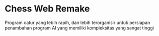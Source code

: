 # Chess Web Remake
Program catur yang lebih rapih, dan lebih terorganisir untuk persiapan penambahan program AI yang memiliki kompleksitas yang sangat tinggi
